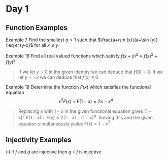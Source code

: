 # Day 1
## Function Examples
Example 7
Find the smallest $a>1$ such that $\frac{a+\sin (x)}{a+\sin (y)} \leq e^{y-x}$ for all $x \leq y$

Example 16
Find all real valued functions which satisfy $f(x+y)^{2} \equiv f(x)^{2}+f(y)^{2}$
> If we let $y=0$ in the given identity we can deduce that $f(0)=0$. If we let $y=-x$ we can deduce that $f(x) \equiv 0$.

Example 18
Determine the function $F(x)$ which satisfies the functional equation
$$
x^{2} F(x)+F(1-x)=2 x-x^{4}
$$
> Replacing $\mathrm{x}$ with $1-\mathrm{x}$ in the given functional equation gives $(1-\mathrm{x})^{2} \mathrm{~F}(1-\mathrm{x})+\mathrm{F}(\mathrm{x})=2(1-\mathrm{x})-(1-\mathrm{x})^{4}$. Solving this and the given equation simultaneously yields $\mathrm{F}(\mathrm{x})=1-\mathrm{x}^{2}$.
## Injectivity Examples
(i) if $f$ and $g$ are injective then $g \circ f$ is injective.